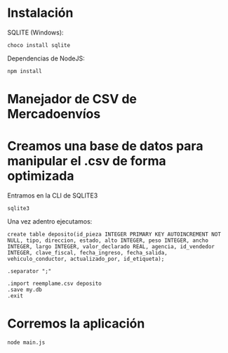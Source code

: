 # Instalación


SQLITE (Windows):

```
choco install sqlite
```

Dependencias de NodeJS:
```
npm install
```

# Manejador de CSV de Mercadoenvíos

# Creamos una base de datos para manipular el .csv de forma optimizada

Entramos en la CLI de SQLITE3
```
sqlite3 
```

Una vez adentro ejecutamos:

``` 
create table deposito(id_pieza INTEGER PRIMARY KEY AUTOINCREMENT NOT NULL, tipo, direccion, estado, alto INTEGER, peso INTEGER, ancho INTEGER, largo INTEGER, valor_declarado REAL, agencia, id_vendedor INTEGER, clave_fiscal, fecha_ingreso, fecha_salida, vehiculo_conductor, actualizado_por, id_etiqueta);

.separator ";"

.import reemplame.csv deposito
.save my.db
.exit 
```

# Corremos la aplicación

```
node main.js
```